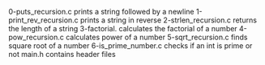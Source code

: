 0-puts_recursion.c prints a string followed by a newline
1-print_rev_recursion.c prints a string in reverse
2-strlen_recursion.c returns the length of a string
3-factorial. calculates the factorial of a number
4-pow_recursion.c calculates power of a number
5-sqrt_recursion.c finds square root of a number
6-is_prime_number.c checks if an int is prime or not
main.h contains header files
